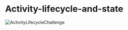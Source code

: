 # Activity-lifecycle-and-state
![ActivityLifecycleChallenge](https://user-images.githubusercontent.com/50354267/161533652-307075d0-359a-4f93-a29f-0405b87c076a.gif)
